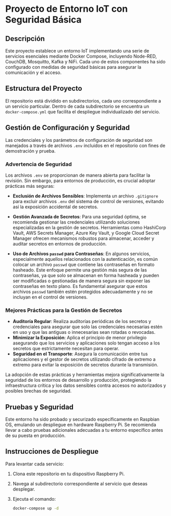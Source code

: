 # Proyecto de Entorno IoT con Seguridad Básica

## Descripción

Este proyecto establece un entorno IoT implementando una serie de servicios esenciales mediante Docker Compose, incluyendo Node-RED, CouchDB, Mosquitto, Kafka y NiFi. Cada uno de estos componentes ha sido configurado con medidas de seguridad básicas para asegurar la comunicación y el acceso.

## Estructura del Proyecto

El repositorio está dividido en subdirectorios, cada uno correspondiente a un servicio particular. Dentro de cada subdirectorio se encuentra un `docker-compose.yml` que facilita el despliegue individualizado del servicio.

## Gestión de Configuración y Seguridad

Las credenciales y los parámetros de configuración de seguridad son manejados a través de archivos `.env` incluidos en el repositorio con fines de demostración y prueba. 

### Advertencia de Seguridad

Los archivos `.env` se proporcionan de manera abierta para facilitar la revisión. Sin embargo, para entornos de producción, es crucial adoptar prácticas más seguras:

- **Exclusión de Archivos Sensibles**: Implementa un archivo `.gitignore` para excluir archivos `.env` del sistema de control de versiones, evitando así la exposición accidental de secretos.

- **Gestión Avanzada de Secretos**: Para una seguridad óptima, se recomienda gestionar las credenciales utilizando soluciones especializadas en la gestión de secretos. Herramientas como HashiCorp Vault, AWS Secrets Manager, Azure Key Vault, y Google Cloud Secret Manager ofrecen mecanismos robustos para almacenar, acceder y auditar secretos en entornos de producción.

- **Uso de Archivos `passwd` para Contraseñas**: En algunos servicios, especialmente aquellos relacionados con la autenticación, es común colocar un archivo `passwd` que contiene las contraseñas en formato hasheado. Este enfoque permite una gestión más segura de las contraseñas, ya que solo se almacenan en forma hasheada y pueden ser modificadas o gestionadas de manera segura sin exponer las contraseñas en texto plano. Es fundamental asegurar que estos archivos `passwd` también estén protegidos adecuadamente y no se incluyan en el control de versiones.

### Mejores Prácticas para la Gestión de Secretos

- **Auditoría Regular**: Realiza auditorías periódicas de los secretos y credenciales para asegurar que solo las credenciales necesarias estén en uso y que las antiguas o innecesarias sean rotadas o revocadas.
- **Minimizar la Exposición**: Aplica el principio de menor privilegio asegurando que los servicios y aplicaciones solo tengan acceso a los secretos que estrictamente necesitan para operar.
- **Seguridad en el Transporte**: Asegura la comunicación entre tus aplicaciones y el gestor de secretos utilizando cifrado de extremo a extremo para evitar la exposición de secretos durante la transmisión.

La adopción de estas prácticas y herramientas mejora significativamente la seguridad de los entornos de desarrollo y producción, protegiendo la infraestructura crítica y los datos sensibles contra accesos no autorizados y posibles brechas de seguridad.

## Pruebas y Seguridad

Este entorno ha sido probado y securizado específicamente en Raspbian OS, emulando un despliegue en hardware Raspberry Pi. Se recomienda llevar a cabo pruebas adicionales adecuadas a tu entorno específico antes de su puesta en producción.

## Instrucciones de Despliegue

Para levantar cada servicio:

1. Clona este repositorio en tu dispositivo Raspberry Pi.
2. Navega al subdirectorio correspondiente al servicio que deseas desplegar.
3. Ejecuta el comando:

   ```sh
   docker-compose up -d

